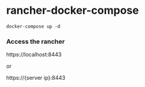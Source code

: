 # rancher-docker-compose

```
docker-compose up -d
```

### Access the rancher

https://localhost:8443

or

https://{server ip}:8443
